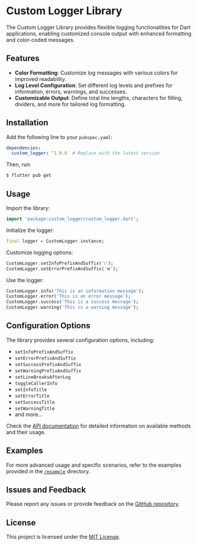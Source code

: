 # Custom Logger Library

The Custom Logger Library provides flexible logging functionalities for Dart applications, enabling customized console output with enhanced formatting and color-coded messages.

## Features

- **Color Formatting**: Customize log messages with various colors for improved readability.
- **Log Level Configuration**: Set different log levels and prefixes for information, errors, warnings, and successes.
- **Customizable Output**: Define total line lengths, characters for filling, dividers, and more for tailored log formatting.

## Installation

Add the following line to your `pubspec.yaml`:

```yaml
dependencies:
  custom_logger: ^1.0.0  # Replace with the latest version
```

Then, run:

```bash
$ flutter pub get
```

## Usage

Import the library:

```dart
import 'package:custom_logger/custom_logger.dart';
```

Initialize the logger:

```dart
final logger = CustomLogger.instance;
```

Customize logging options:

```dart
CustomLogger.setInfoPrefixAndSuffix('ℹ️');
CustomLogger.setErrorPrefixAndSuffix('❌');
```

Use the logger:

```dart
CustomLogger.info('This is an information message');
CustomLogger.error('This is an error message');
CustomLogger.success('This is a success message');
CustomLogger.warning('This is a warning message');
```

## Configuration Options

The library provides several configuration options, including:

- `setInfoPrefixAndSuffix`
- `setErrorPrefixAndSuffix`
- `setSuccessPrefixAndSuffix`
- `setWarningPrefixAndSuffix`
- `setLineBreaksAfterLog`
- `toggleCallerInfo`
- `setInfoTitle`
- `setErrorTitle`
- `setSuccessTitle`
- `setWarningTitle`
- and more...

Check the [API documentation](doc/api/index.html) for detailed information on available methods and their usage.

## Examples

For more advanced usage and specific scenarios, refer to the examples provided in the [`/example`](link/to/examples) directory.

## Issues and Feedback

Please report any issues or provide feedback on the [GitHub repository](link/to/github).

## License

This project is licensed under the [MIT License](link/to/license).